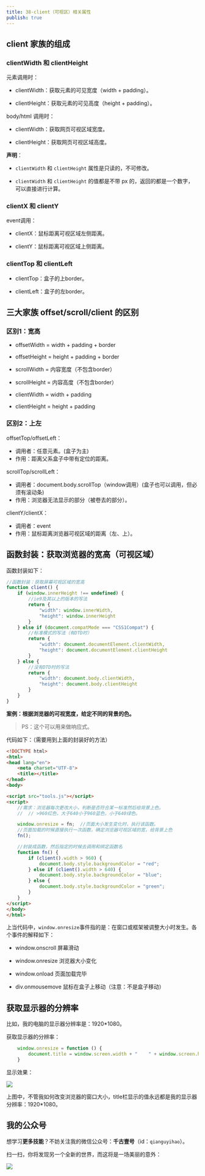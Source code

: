 ```yaml
---
title: 38-client（可视区）相关属性
publish: true
---
```


<ArticleTopAd></ArticleTopAd>





## client 家族的组成

### clientWidth 和 clientHeight

元素调用时：

- clientWidth：获取元素的可见宽度（width + padding）。

- clientHeight：获取元素的可见高度（height + padding）。


body/html 调用时：

- clientWidth：获取网页可视区域宽度。

- clientHeight：获取网页可视区域高度。

**声明**：

- `clientWidth` 和 `clientHeight` 属性是只读的，不可修改。

- `clientWidth` 和 `clientHeight` 的值都是不带 px 的，返回的都是一个数字，可以直接进行计算。


### clientX 和 clientY

event调用：

- clientX：鼠标距离可视区域左侧距离。

-  clientY：鼠标距离可视区域上侧距离。



### clientTop 和 clientLeft

- clientTop：盒子的上border。

- clientLeft：盒子的左border。

## 三大家族 offset/scroll/client 的区别

### 区别1：宽高

- offsetWidth  = width  + padding + border
- offsetHeight = height + padding + border

- scrollWidth   = 内容宽度（不包含border）
- scrollHeight  = 内容高度（不包含border）

- clientWidth  = width  + padding
- clientHeight = height + padding


### 区别2：上左


offsetTop/offsetLeft：

- 调用者：任意元素。(盒子为主)
- 作用：距离父系盒子中带有定位的距离。


scrollTop/scrollLeft：

- 调用者：document.body.scrollTop（window调用）(盒子也可以调用，但必须有滚动条)
- 作用：浏览器无法显示的部分（被卷去的部分）。


clientY/clientX：

- 调用者：event
- 作用：鼠标距离浏览器可视区域的距离（左、上）。




## 函数封装：获取浏览器的宽高（可视区域）

函数封装如下：

```javascript
//函数封装：获取屏幕可视区域的宽高
function client() {
    if (window.innerHeight !== undefined) {
        //ie9及其以上的版本的写法
        return {
            "width": window.innerWidth,
            "height": window.innerHeight
        }
    } else if (document.compatMode === "CSS1Compat") {
        //标准模式的写法（有DTD时）
        return {
            "width": document.documentElement.clientWidth,
            "height": document.documentElement.clientHeight
        }
    } else {
        //没有DTD时的写法
        return {
            "width": document.body.clientWidth,
            "height": document.body.clientHeight
        }
    }
}

```


**案例：根据浏览器的可视宽度，给定不同的背景的色。**

> PS：这个可以用来做响应式。

代码如下：（需要用到上面的封装好的方法）

```html
<!DOCTYPE html>
<html>
<head lang="en">
    <meta charset="UTF-8">
    <title></title>
</head>
<body>

<script src="tools.js"></script>
<script>
    //需求：浏览器每次更改大小，判断是否符合某一标准然后给背景上色。
    //  // >960红色，大于640小于960蓝色，小于640绿色。

    window.onresize = fn;  //页面大小发生变化时，执行该函数。
    //页面加载的时候直接执行一次函数，确定浏览器可视区域的宽，给背景上色
    fn();

    //封装成函数，然后指定的时候去调用和绑定函数名
    function fn() {
        if (client().width > 960) {
            document.body.style.backgroundColor = "red";
        } else if (client().width > 640) {
            document.body.style.backgroundColor = "blue";
        } else {
            document.body.style.backgroundColor = "green";
        }
    }
</script>
</body>
</html>
```


上当代码中，`window.onresize`事件指的是：在窗口或框架被调整大小时发生。各个事件的解释如下：

- window.onscroll        屏幕滑动

- window.onresize       浏览器大小变化

- window.onload	        页面加载完毕

- div.onmousemove    鼠标在盒子上移动（注意：不是盒子移动）



## 获取显示器的分辨率

比如，我的电脑的显示器分辨率是：1920*1080。


获取显示器的分辨率：

```javascript
    window.onresize = function () {
        document.title = window.screen.width + "    " + window.screen.height;
    }
```

显示效果：


![](http://img.smyhvae.com/20180203_2155.png)


上图中，不管我如何改变浏览器的窗口大小，title栏显示的值永远都是我的显示器分辨率：1920*1080。




## 我的公众号

想学习**更多技能**？不妨关注我的微信公众号：**千古壹号**（id：`qianguyihao`）。

扫一扫，你将发现另一个全新的世界，而这将是一场美丽的意外：

![](http://img.smyhvae.com/20190101.png)

